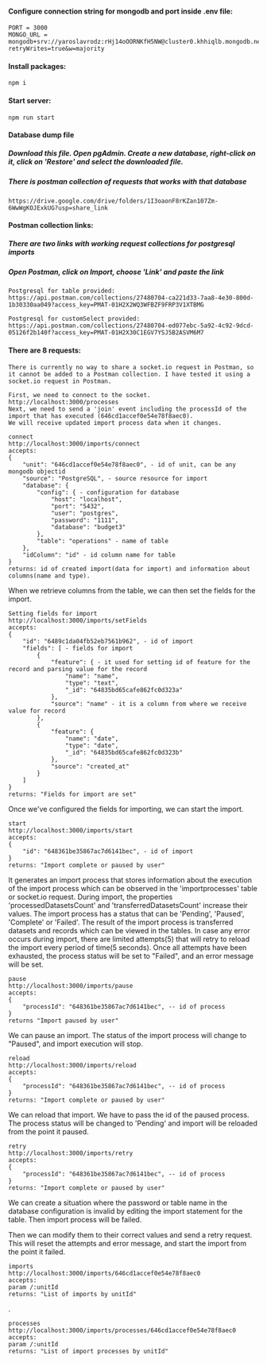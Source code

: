 #### Configure connection string for mongodb and port inside .env file:

    PORT = 3000
    MONGO_URL = mongodb+srv://yaroslavrodz:rHj14oOORNKfH5NW@cluster0.khhiqlb.mongodb.net/?retryWrites=true&w=majority

#### Install packages:

```
npm i
```

#### Start server:

    npm run start

#### Database dump file

##### Download this file. Open pgAdmin. Create a new database, right-click on it, click on 'Restore' and select the downloaded file.

##### There is postman collection of requests that works with that database

    https://drive.google.com/drive/folders/1I3oaonF8rKZan107Zm-6WwWgKOJExkUG?usp=share_link

#### Postman collection links:

##### There are two links with working request collections for postgresql imports

##### Open Postman, click on Import, choose 'Link' and paste the link

    Postgresql for table provided:
    https://api.postman.com/collections/27480704-ca221d33-7aa8-4e30-800d-1b30330aa049?access_key=PMAT-01H2X2WQ3WFBZF9FRP3V1XTBMG

    Postgresql for customSelect provided:
    https://api.postman.com/collections/27480704-ed077ebc-5a92-4c92-9dcd-05126f2b140f?access_key=PMAT-01H2X30C1EGV7YSJ5B2ASVM6M7

####

#### There are 8 requests:

    There is currently no way to share a socket.io request in Postman, so it cannot be added to a Postman collection. I have tested it using a socket.io request in Postman.

    First, we need to connect to the socket.
    http://localhost:3000/processes
    Next, we need to send a 'join' event including the processId of the import that has executed (646cd1accef0e54e78f8aec0).
    We will receive updated import process data when it changes.

    connect
    http://localhost:3000/imports/connect
    accepts:
    {
        "unit": "646cd1accef0e54e78f8aec0", - id of unit, can be any mongodb objectid
        "source": "PostgreSQL", - source resource for import
        "database": {
            "config": { - configuration for database
                "host": "localhost",
                "port": "5432",
                "user": "postgres",
                "password": "1111",
                "database": "budget3"
            },
            "table": "operations" - name of table
        },
        "idColumn": "id" - id column name for table
    }
    returns: id of created import(data for import) and information about columns(name and type).

When we retrieve columns from the table, we can then set the fields for the import.

    Setting fields for import
    http://localhost:3000/imports/setFields
    accepts:
    {
        "id": "6489c1da04fb52eb7561b962", - id of import
        "fields": [ - fields for import
            {
                "feature": { - it used for setting id of feature for the record and parsing value for the record
                    "name": "name",
                    "type": "text",
                    "_id": "64835bd65cafe862fc0d323a"
                },
                "source": "name" - it is a column from where we receive value for record
            },
            {
                "feature": {
                    "name": "date",
                    "type": "date",
                    "_id": "64835bd65cafe862fc0d323b"
                },
                "source": "created_at"
            }
        ]
    }
    returns: "Fields for import are set"

Once we've configured the fields for importing, we can start the import.

    start
    http://localhost:3000/imports/start
    accepts:
    {
        "id": "648361be35867ac7d6141bec", - id of import
    }
    returns: "Import complete or paused by user"

It generates an import process that stores information about the execution of the import process which can be observed in the 'importprocesses' table or socket.io request. During import, the properties 'processedDatasetsCount' and 'transferredDatasetsCount' increase their values. The import process has a status that can be 'Pending', 'Paused', 'Complete' or 'Failed'. The result of the import process is transferred datasets and records which can be viewed in the tables. In case any error occurs during import, there are limited attempts(5) that will retry to reload the import every period of time(5 seconds). Once all attempts have been exhausted, the process status will be set to "Failed", and an error message will be set.

    pause
    http://localhost:3000/imports/pause
    accepts:
    {
        "processId": "648361be35867ac7d6141bec", -- id of process
    }
    returns "Import paused by user"

We can pause an import. The status of the import process will change to "Paused", and import execution will stop.

    reload
    http://localhost:3000/imports/reload
    accepts:
    {
        "processId": "648361be35867ac7d6141bec", -- id of process
    }
    returns: "Import complete or paused by user"

We can reload that import. We have to pass the id of the paused process. The process status will be changed to 'Pending' and import will be reloaded from the point it paused.

    retry
    http://localhost:3000/imports/retry
    accepts:
    {
        "processId": "648361be35867ac7d6141bec", -- id of process
    }
    returns: "Import complete or paused by user"

We can create a situation where the password or table name in the database configuration is invalid by editing the import statement for the table. Then import process will be failed.

Then we can modify them to their correct values and send a retry request. This will reset the attempts and error message, and start the import from the point it failed.

    imports
    http://localhost:3000/imports/646cd1accef0e54e78f8aec0
    accepts:
    param /:unitId
    returns: "List of imports by unitId"

.

    processes
    http://localhost:3000/imports/processes/646cd1accef0e54e78f8aec0
    accepts:
    param /:unitId
    returns: "List of import processes by unitId"

###
